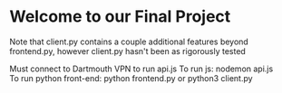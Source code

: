 # Welcome to our Final Project 
Note that client.py contains a couple additional features beyond frontend.py, however client.py hasn't been as rigorously tested

Must connect to Dartmouth VPN to run api.js
To run js: nodemon api.js  
To run python front-end: python frontend.py or python3 client.py

